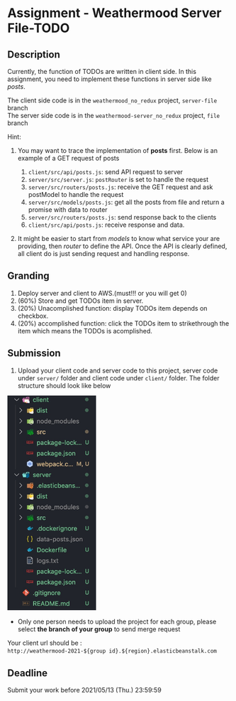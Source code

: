 # Assignment - Weathermood Server File-TODO

## Description

Currently, the function of TODOs are written in client side. In this assignment, you need to implement these functions in server side like _posts_.

The client side code is in the `weathermood_no_redux` project, `server-file` branch <br />
The server side code is in the `weathermood-server_no_redux` project, `file` branch<br />

Hint:

1. You may want to trace the implementation of **posts** first. Below is an example of a GET request of posts

   1. `client/src/api/posts.js`: send API request to server
   2. `server/src/server.js`: `postRouter` is set to handle the request
   3. `server/src/routers/posts.js`: receive the GET request and ask postModel to handle the request
   4. `server/src/models/posts.js`: get all the posts from file and return a promise with data to router
   5. `server/src/routers/posts.js`: send response back to the clients
   6. `client/src/api/posts.js`: receive response and data.

2. It might be easier to start from _models_ to know what service your are providing, then _router_ to define the API. Once the API is clearly defined, all client do is just sending request and handling response.

## Granding

1. Deploy server and client to AWS.(must!!! or you will get 0)
2. (60%) Store and get TODOs item in server.
3. (20%) Unacomplished function: display TODOs item depends on checkbox.
4. (20%) accomplished function: click the TODOs item to strikethrough the item which means the TODOs is acomplished. <br />

## Submission

1. Upload your client code and server code to this project, server code under `server/` folder and client code under `client/` folder. The folder structure should look like below<br />

<img src='README_img/folder_structure.jpg' width='200'>

- Only one person needs to upload the project for each group, please select **the branch of your group** to send merge request

Your client url should be : <br />
`http://weathermood-2021-${group id}.${region}.elasticbeanstalk.com` <br />

## Deadline

Submit your work before 2021/05/13 (Thu.) 23:59:59
